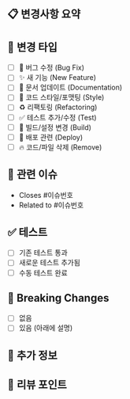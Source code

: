 ## 📋 변경사항 요약
<!-- 이 PR에서 무엇을 변경했는지 간단히 설명해주세요 -->

## 🔧 변경 타입
- [ ] 🐛 버그 수정 (Bug Fix)
- [ ] ✨ 새 기능 (New Feature)
- [ ] 📝 문서 업데이트 (Documentation)
- [ ] 🎨 코드 스타일/포맷팅 (Style)
- [ ] ♻️ 리팩토링 (Refactoring)
- [ ] ✅ 테스트 추가/수정 (Test)
- [ ] 🔧 빌드/설정 변경 (Build)
- [ ] 🚀 배포 관련 (Deploy)
- [ ] 🔥 코드/파일 삭제 (Remove)

## 🔗 관련 이슈
<!-- 관련된 이슈가 있다면 링크해주세요 -->
- Closes #이슈번호
- Related to #이슈번호

## ✅ 테스트
- [ ] 기존 테스트 통과
- [ ] 새로운 테스트 추가됨
- [ ] 수동 테스트 완료

## 🚨 Breaking Changes
<!-- Breaking change가 있다면 상세히 설명해주세요 -->
- [ ] 없음
- [ ] 있음 (아래에 설명)

## 📝 추가 정보
<!-- 리뷰어가 알아야 할 추가 정보가 있다면 작성해주세요 -->

## 🎯 리뷰 포인트
<!-- 특별히 리뷰받고 싶은 부분이 있다면 작성해주세요 -->